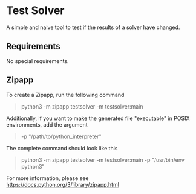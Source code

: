 Test Solver
===========

A simple and naive tool to test if the results of a solver have changed.

## Requirements ##

No special requirements.

## Zipapp ##

To create a Zipapp, run the following command

> python3 -m zipapp testsolver -m testsolver:main

Additionally, if you want to make the generated file "executable" in POSIX environments, add the argument

> -p "/path/to/python_interpreter"

The complete command should look like this

> python3 -m zipapp testsolver -m testsolver:main -p "/usr/bin/env python3"

For more information, please see https://docs.python.org/3/library/zipapp.html
